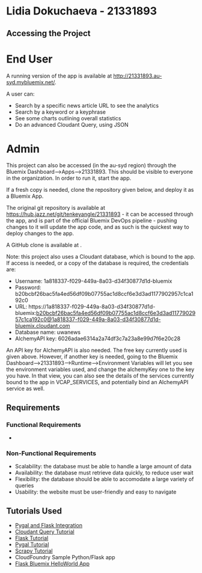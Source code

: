 # Lidia Dokuchaeva - 21331893

## Accessing the Project
# End User

A running version of the app is available at http://21331893.au-syd.mybluemix.net/.

A user can:
- Search by a specific news article URL to see the analytics
- Search by a keyword or a keyphrase
- See some charts outlining overall statistics
- Do an advanced Cloudant Query, using JSON

# Admin
This project can also be accessed (in the au-syd region) through the Bluemix Dashboard-->Apps-->21331893. This should
 be visible to everyone in the organization. In order to run it, start the app.

 If a fresh copy is needed, clone the repository given below, and deploy it as a Bluemix App.

 The original git repository is available at https://hub.jazz.net/git/tenkeyangle/21331893 - it can be accessed
 through the app, and is part of the official Bluemix DevOps pipeline - pushing changes to it will update the app
 code, and as such is the quickest way to deploy changes to the app.

 A GitHub clone is available at .

Note: this project also uses a Cloudant database, which is bound to the app. If access is needed, or a copy of the database is required, the credentials are:

* Username: 1a818337-f029-449a-8a03-d34f30877d1d-bluemix
* Password: b20bcbf26bac5fa4ed56df09b07755ac1d8ccf6e3d3ad1177902957c1ca192c0
* URL: https://1a818337-f029-449a-8a03-d34f30877d1d-bluemix:b20bcbf26bac5fa4ed56df09b07755ac1d8ccf6e3d3ad1177902957c1ca192c0@1a818337-f029-449a-8a03-d34f30877d1d-bluemix.cloudant.com
* Database name: uwanews
* AlchemyAPI key: 6026adae6314a2a74df3c7a23a8e99d7f6e20c28

An API key for AlchemyAPI is also needed. The free key currently used is given above. However, if another key is
needed, going to the Bluemix Dashboard-->21331893-->Runtime-->Environment Variables will let you see the environment
variables used, and change the alchemyKey one to the key you have. In that view, you can also see the details of the
services currently bound to the app in VCAP_SERVICES, and potentially bind an AlchemyAPI service as well.

## Requirements
### Functional Requirements
 - 
### Non-Functional Requirements
 - Scalability: the database must be able to handle a large amount of data
 - Availability: the database must retrieve data quickly, to reduce user wait
 - Flexibility: the database should be able to accomodate a large variety of queries
 - Usability: the website must be user-friendly and easy to navigate

## Tutorials Used
- [Pygal and Flask Integration](https://www.google.com.au/url?sa=t&rct=j&q=&esrc=s&source=web&cd=1&cad=rja&uact=8&ved=0ahUKEwjymPrbxp3QAhXNNpQKHRLqDScQFggcMAA&url=http%3A%2F%2Fwww.blog.pythonlibrary.org%2F2015%2F04%2F16%2Fusing-pygal-graphs-in-flask%2F&usg=AFQjCNFKWy6PF9MOshjGlIs8BugYV8RIxQ)
- [Cloudant Query Tutorial](https://cloudant.com/using-cloudant-query-tutorial/)
- [Flask Tutorial](http://flask.pocoo.org/docs/0.11/tutorial/)
- [Pygal Tutorial](http://www.pygal.org/en/stable/documentation/first_steps.html)
- [Scrapy Tutorial](https://doc.scrapy.org/en/latest/intro/tutorial.html)
- CloudFoundry Sample Python/Flask app
- [Flask Bluemix HelloWorld App](https://www.ibm.com/blogs/bluemix/2015/03/simple-hello-world-python-app-using-flask/)
